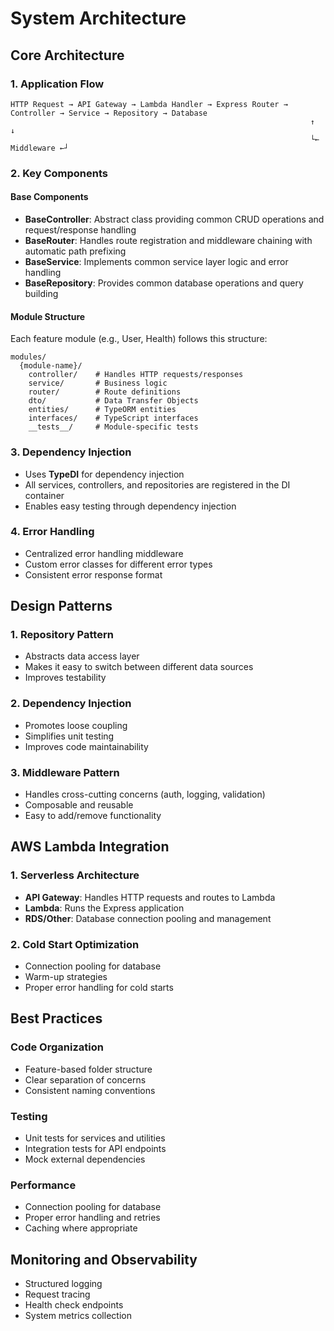 # System Architecture

## Core Architecture

### 1. Application Flow
```
HTTP Request → API Gateway → Lambda Handler → Express Router → Controller → Service → Repository → Database
                                                                   ↑              ↓
                                                                   └← Middleware ←┘
```

### 2. Key Components

#### Base Components
- **BaseController**: Abstract class providing common CRUD operations and request/response handling
- **BaseRouter**: Handles route registration and middleware chaining with automatic path prefixing
- **BaseService**: Implements common service layer logic and error handling
- **BaseRepository**: Provides common database operations and query building

#### Module Structure
Each feature module (e.g., User, Health) follows this structure:
```
modules/
  {module-name}/
    controller/    # Handles HTTP requests/responses
    service/       # Business logic
    router/        # Route definitions
    dto/           # Data Transfer Objects
    entities/      # TypeORM entities
    interfaces/    # TypeScript interfaces
    __tests__/     # Module-specific tests
```

### 3. Dependency Injection
- Uses **TypeDI** for dependency injection
- All services, controllers, and repositories are registered in the DI container
- Enables easy testing through dependency injection

### 4. Error Handling
- Centralized error handling middleware
- Custom error classes for different error types
- Consistent error response format

## Design Patterns

### 1. Repository Pattern
- Abstracts data access layer
- Makes it easy to switch between different data sources
- Improves testability

### 2. Dependency Injection
- Promotes loose coupling
- Simplifies unit testing
- Improves code maintainability

### 3. Middleware Pattern
- Handles cross-cutting concerns (auth, logging, validation)
- Composable and reusable
- Easy to add/remove functionality

## AWS Lambda Integration

### 1. Serverless Architecture
- **API Gateway**: Handles HTTP requests and routes to Lambda
- **Lambda**: Runs the Express application
- **RDS/Other**: Database connection pooling and management

### 2. Cold Start Optimization
- Connection pooling for database
- Warm-up strategies
- Proper error handling for cold starts

## Best Practices

### Code Organization
- Feature-based folder structure
- Clear separation of concerns
- Consistent naming conventions

### Testing
- Unit tests for services and utilities
- Integration tests for API endpoints
- Mock external dependencies

### Performance
- Connection pooling for database
- Proper error handling and retries
- Caching where appropriate

## Monitoring and Observability
- Structured logging
- Request tracing
- Health check endpoints
- System metrics collection